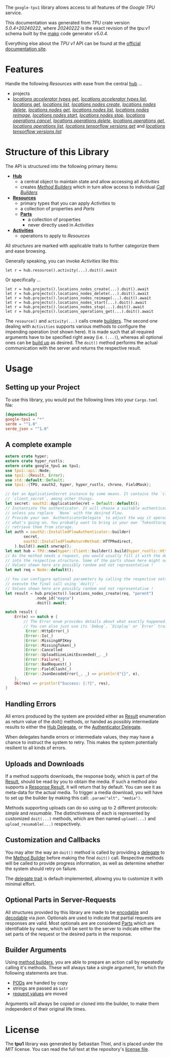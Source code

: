 <!---
DO NOT EDIT !
This file was generated automatically from 'src/generator/templates/api/README.md.mako'
DO NOT EDIT !
-->
The `google-tpu1` library allows access to all features of the *Google TPU* service.

This documentation was generated from *TPU* crate version *5.0.4+20240222*, where *20240222* is the exact revision of the *tpu:v1* schema built by the [mako](http://www.makotemplates.org/) code generator *v5.0.4*.

Everything else about the *TPU* *v1* API can be found at the
[official documentation site](https://cloud.google.com/tpu/).
# Features

Handle the following *Resources* with ease from the central [hub](https://docs.rs/google-tpu1/5.0.4+20240222/google_tpu1/TPU) ... 

* projects
 * [*locations accelerator types get*](https://docs.rs/google-tpu1/5.0.4+20240222/google_tpu1/api::ProjectLocationAcceleratorTypeGetCall), [*locations accelerator types list*](https://docs.rs/google-tpu1/5.0.4+20240222/google_tpu1/api::ProjectLocationAcceleratorTypeListCall), [*locations get*](https://docs.rs/google-tpu1/5.0.4+20240222/google_tpu1/api::ProjectLocationGetCall), [*locations list*](https://docs.rs/google-tpu1/5.0.4+20240222/google_tpu1/api::ProjectLocationListCall), [*locations nodes create*](https://docs.rs/google-tpu1/5.0.4+20240222/google_tpu1/api::ProjectLocationNodeCreateCall), [*locations nodes delete*](https://docs.rs/google-tpu1/5.0.4+20240222/google_tpu1/api::ProjectLocationNodeDeleteCall), [*locations nodes get*](https://docs.rs/google-tpu1/5.0.4+20240222/google_tpu1/api::ProjectLocationNodeGetCall), [*locations nodes list*](https://docs.rs/google-tpu1/5.0.4+20240222/google_tpu1/api::ProjectLocationNodeListCall), [*locations nodes reimage*](https://docs.rs/google-tpu1/5.0.4+20240222/google_tpu1/api::ProjectLocationNodeReimageCall), [*locations nodes start*](https://docs.rs/google-tpu1/5.0.4+20240222/google_tpu1/api::ProjectLocationNodeStartCall), [*locations nodes stop*](https://docs.rs/google-tpu1/5.0.4+20240222/google_tpu1/api::ProjectLocationNodeStopCall), [*locations operations cancel*](https://docs.rs/google-tpu1/5.0.4+20240222/google_tpu1/api::ProjectLocationOperationCancelCall), [*locations operations delete*](https://docs.rs/google-tpu1/5.0.4+20240222/google_tpu1/api::ProjectLocationOperationDeleteCall), [*locations operations get*](https://docs.rs/google-tpu1/5.0.4+20240222/google_tpu1/api::ProjectLocationOperationGetCall), [*locations operations list*](https://docs.rs/google-tpu1/5.0.4+20240222/google_tpu1/api::ProjectLocationOperationListCall), [*locations tensorflow versions get*](https://docs.rs/google-tpu1/5.0.4+20240222/google_tpu1/api::ProjectLocationTensorflowVersionGetCall) and [*locations tensorflow versions list*](https://docs.rs/google-tpu1/5.0.4+20240222/google_tpu1/api::ProjectLocationTensorflowVersionListCall)




# Structure of this Library

The API is structured into the following primary items:

* **[Hub](https://docs.rs/google-tpu1/5.0.4+20240222/google_tpu1/TPU)**
    * a central object to maintain state and allow accessing all *Activities*
    * creates [*Method Builders*](https://docs.rs/google-tpu1/5.0.4+20240222/google_tpu1/client::MethodsBuilder) which in turn
      allow access to individual [*Call Builders*](https://docs.rs/google-tpu1/5.0.4+20240222/google_tpu1/client::CallBuilder)
* **[Resources](https://docs.rs/google-tpu1/5.0.4+20240222/google_tpu1/client::Resource)**
    * primary types that you can apply *Activities* to
    * a collection of properties and *Parts*
    * **[Parts](https://docs.rs/google-tpu1/5.0.4+20240222/google_tpu1/client::Part)**
        * a collection of properties
        * never directly used in *Activities*
* **[Activities](https://docs.rs/google-tpu1/5.0.4+20240222/google_tpu1/client::CallBuilder)**
    * operations to apply to *Resources*

All *structures* are marked with applicable traits to further categorize them and ease browsing.

Generally speaking, you can invoke *Activities* like this:

```Rust,ignore
let r = hub.resource().activity(...).doit().await
```

Or specifically ...

```ignore
let r = hub.projects().locations_nodes_create(...).doit().await
let r = hub.projects().locations_nodes_delete(...).doit().await
let r = hub.projects().locations_nodes_reimage(...).doit().await
let r = hub.projects().locations_nodes_start(...).doit().await
let r = hub.projects().locations_nodes_stop(...).doit().await
let r = hub.projects().locations_operations_get(...).doit().await
```

The `resource()` and `activity(...)` calls create [builders][builder-pattern]. The second one dealing with `Activities` 
supports various methods to configure the impending operation (not shown here). It is made such that all required arguments have to be 
specified right away (i.e. `(...)`), whereas all optional ones can be [build up][builder-pattern] as desired.
The `doit()` method performs the actual communication with the server and returns the respective result.

# Usage

## Setting up your Project

To use this library, you would put the following lines into your `Cargo.toml` file:

```toml
[dependencies]
google-tpu1 = "*"
serde = "^1.0"
serde_json = "^1.0"
```

## A complete example

```Rust
extern crate hyper;
extern crate hyper_rustls;
extern crate google_tpu1 as tpu1;
use tpu1::api::Node;
use tpu1::{Result, Error};
use std::default::Default;
use tpu1::{TPU, oauth2, hyper, hyper_rustls, chrono, FieldMask};

// Get an ApplicationSecret instance by some means. It contains the `client_id` and 
// `client_secret`, among other things.
let secret: oauth2::ApplicationSecret = Default::default();
// Instantiate the authenticator. It will choose a suitable authentication flow for you, 
// unless you replace  `None` with the desired Flow.
// Provide your own `AuthenticatorDelegate` to adjust the way it operates and get feedback about 
// what's going on. You probably want to bring in your own `TokenStorage` to persist tokens and
// retrieve them from storage.
let auth = oauth2::InstalledFlowAuthenticator::builder(
        secret,
        oauth2::InstalledFlowReturnMethod::HTTPRedirect,
    ).build().await.unwrap();
let mut hub = TPU::new(hyper::Client::builder().build(hyper_rustls::HttpsConnectorBuilder::new().with_native_roots().https_or_http().enable_http1().build()), auth);
// As the method needs a request, you would usually fill it with the desired information
// into the respective structure. Some of the parts shown here might not be applicable !
// Values shown here are possibly random and not representative !
let mut req = Node::default();

// You can configure optional parameters by calling the respective setters at will, and
// execute the final call using `doit()`.
// Values shown here are possibly random and not representative !
let result = hub.projects().locations_nodes_create(req, "parent")
             .node_id("magna")
             .doit().await;

match result {
    Err(e) => match e {
        // The Error enum provides details about what exactly happened.
        // You can also just use its `Debug`, `Display` or `Error` traits
         Error::HttpError(_)
        |Error::Io(_)
        |Error::MissingAPIKey
        |Error::MissingToken(_)
        |Error::Cancelled
        |Error::UploadSizeLimitExceeded(_, _)
        |Error::Failure(_)
        |Error::BadRequest(_)
        |Error::FieldClash(_)
        |Error::JsonDecodeError(_, _) => println!("{}", e),
    },
    Ok(res) => println!("Success: {:?}", res),
}

```
## Handling Errors

All errors produced by the system are provided either as [Result](https://docs.rs/google-tpu1/5.0.4+20240222/google_tpu1/client::Result) enumeration as return value of
the doit() methods, or handed as possibly intermediate results to either the 
[Hub Delegate](https://docs.rs/google-tpu1/5.0.4+20240222/google_tpu1/client::Delegate), or the [Authenticator Delegate](https://docs.rs/yup-oauth2/*/yup_oauth2/trait.AuthenticatorDelegate.html).

When delegates handle errors or intermediate values, they may have a chance to instruct the system to retry. This 
makes the system potentially resilient to all kinds of errors.

## Uploads and Downloads
If a method supports downloads, the response body, which is part of the [Result](https://docs.rs/google-tpu1/5.0.4+20240222/google_tpu1/client::Result), should be
read by you to obtain the media.
If such a method also supports a [Response Result](https://docs.rs/google-tpu1/5.0.4+20240222/google_tpu1/client::ResponseResult), it will return that by default.
You can see it as meta-data for the actual media. To trigger a media download, you will have to set up the builder by making
this call: `.param("alt", "media")`.

Methods supporting uploads can do so using up to 2 different protocols: 
*simple* and *resumable*. The distinctiveness of each is represented by customized 
`doit(...)` methods, which are then named `upload(...)` and `upload_resumable(...)` respectively.

## Customization and Callbacks

You may alter the way an `doit()` method is called by providing a [delegate](https://docs.rs/google-tpu1/5.0.4+20240222/google_tpu1/client::Delegate) to the 
[Method Builder](https://docs.rs/google-tpu1/5.0.4+20240222/google_tpu1/client::CallBuilder) before making the final `doit()` call. 
Respective methods will be called to provide progress information, as well as determine whether the system should 
retry on failure.

The [delegate trait](https://docs.rs/google-tpu1/5.0.4+20240222/google_tpu1/client::Delegate) is default-implemented, allowing you to customize it with minimal effort.

## Optional Parts in Server-Requests

All structures provided by this library are made to be [encodable](https://docs.rs/google-tpu1/5.0.4+20240222/google_tpu1/client::RequestValue) and 
[decodable](https://docs.rs/google-tpu1/5.0.4+20240222/google_tpu1/client::ResponseResult) via *json*. Optionals are used to indicate that partial requests are responses 
are valid.
Most optionals are are considered [Parts](https://docs.rs/google-tpu1/5.0.4+20240222/google_tpu1/client::Part) which are identifiable by name, which will be sent to 
the server to indicate either the set parts of the request or the desired parts in the response.

## Builder Arguments

Using [method builders](https://docs.rs/google-tpu1/5.0.4+20240222/google_tpu1/client::CallBuilder), you are able to prepare an action call by repeatedly calling it's methods.
These will always take a single argument, for which the following statements are true.

* [PODs][wiki-pod] are handed by copy
* strings are passed as `&str`
* [request values](https://docs.rs/google-tpu1/5.0.4+20240222/google_tpu1/client::RequestValue) are moved

Arguments will always be copied or cloned into the builder, to make them independent of their original life times.

[wiki-pod]: http://en.wikipedia.org/wiki/Plain_old_data_structure
[builder-pattern]: http://en.wikipedia.org/wiki/Builder_pattern
[google-go-api]: https://github.com/google/google-api-go-client

# License
The **tpu1** library was generated by Sebastian Thiel, and is placed 
under the *MIT* license.
You can read the full text at the repository's [license file][repo-license].

[repo-license]: https://github.com/Byron/google-apis-rsblob/main/LICENSE.md

